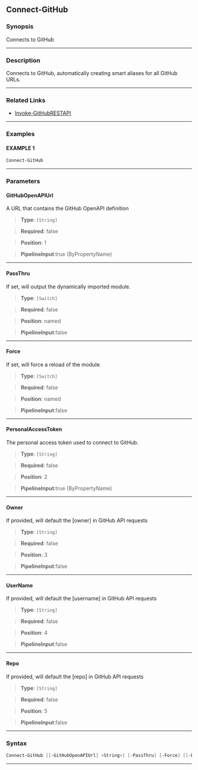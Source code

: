 Connect-GitHub
--------------
### Synopsis
Connects to GitHub

---
### Description

Connects to GitHub, automatically creating smart aliases for all GitHub URLs.

---
### Related Links
* [Invoke-GitHubRESTAPI](Invoke-GitHubRESTAPI.md)



---
### Examples
#### EXAMPLE 1
```PowerShell
Connect-GitHub
```

---
### Parameters
#### **GitHubOpenAPIUrl**

A URL that contains the GitHub OpenAPI definition



> **Type**: ```[String]```

> **Required**: false

> **Position**: 1

> **PipelineInput**:true (ByPropertyName)



---
#### **PassThru**

If set, will output the dynamically imported module.



> **Type**: ```[Switch]```

> **Required**: false

> **Position**: named

> **PipelineInput**:false



---
#### **Force**

If set, will force a reload of the module.



> **Type**: ```[Switch]```

> **Required**: false

> **Position**: named

> **PipelineInput**:false



---
#### **PersonalAccessToken**

The personal access token used to connect to GitHub.



> **Type**: ```[String]```

> **Required**: false

> **Position**: 2

> **PipelineInput**:true (ByPropertyName)



---
#### **Owner**

If provided, will default the [owner] in GitHub API requests



> **Type**: ```[String]```

> **Required**: false

> **Position**: 3

> **PipelineInput**:false



---
#### **UserName**

If provided, will default the [username] in GitHub API requests



> **Type**: ```[String]```

> **Required**: false

> **Position**: 4

> **PipelineInput**:false



---
#### **Repo**

If provided, will default the [repo] in GitHub API requests



> **Type**: ```[String]```

> **Required**: false

> **Position**: 5

> **PipelineInput**:false



---
### Syntax
```PowerShell
Connect-GitHub [[-GitHubOpenAPIUrl] <String>] [-PassThru] [-Force] [[-PersonalAccessToken] <String>] [[-Owner] <String>] [[-UserName] <String>] [[-Repo] <String>] [<CommonParameters>]
```
---
